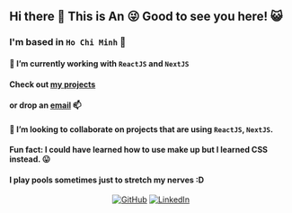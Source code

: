 ## Hi there 👋 This is An :stuck_out_tongue_winking_eye: Good to see you here! :smiley_cat:

### I'm based in `Ho Chi Minh` :city_sunset:

#### 🌱 I’m currently working with `ReactJS` and `NextJS`
#### Check out [my projects](https://github.com/tnngoan?tab=repositories)
#### or drop an [email](mailto:ngoan.n.tr@gmail.com) 📫
#### 👯 I’m looking to collaborate on projects that are using `ReactJS`, `NextJS`.
 
#### Fun fact: I could have learned how to use make up but I learned CSS instead. 😛

#### I play pools sometimes just to stretch my nerves :D

<p align="center">
	<a href="https://github.com/tnngoan"><img src="https://img.icons8.com/bubbles/50/000000/github.png" alt="GitHub"/></a>
	<a href="https://www.linkedin.com/in/tnngoan/"><img src="https://img.icons8.com/bubbles/50/000000/linkedin.png" alt="LinkedIn"/></a>
</p>
